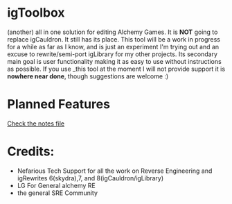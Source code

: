 # igToolbox
(another) all in one solution for editing Alchemy Games. It is **NOT** going to replace igCauldron. It still has its place. This tool will be a work in progress for a while as far as I know, and is just an experiment I'm trying out and an excuse to rewrite/semi-port igLibrary for my other projects. Its secondary main goal is user functionality making it as easy to use without instructions as possible. If you use _this tool at the moment I will not provide support it is **nowhere near done**, though suggestions are welcome :)

# Planned Features
[Check the notes file](notes.md)

# Credits:
- Nefarious Tech Support for all the work on Reverse Engineering and igRewrites 6(skydra),7, and 8(igCauldron/igLibrary)
- LG For General alchemy RE
- the general SRE Community